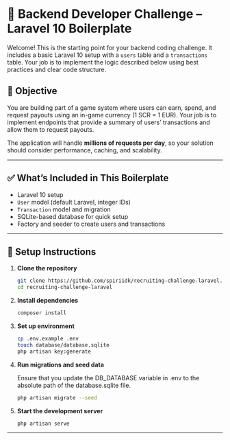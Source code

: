 # 🧪 Backend Developer Challenge – Laravel 10 Boilerplate

Welcome! This is the starting point for your backend coding challenge. It includes a basic Laravel 10 setup with a `users` table and a `transactions` table. Your job is to implement the logic described below using best practices and clear code structure.

## 🧠 Objective

You are building part of a game system where users can earn, spend, and request payouts using an in-game currency (1 SCR = 1 EUR). Your job is to implement endpoints that provide a summary of users’ transactions and allow them to request payouts.

The application will handle **millions of requests per day**, so your solution should consider performance, caching, and scalability.

---

## ✅ What’s Included in This Boilerplate

- Laravel 10 setup
- `User` model (default Laravel, integer IDs)
- `Transaction` model and migration
- SQLite-based database for quick setup
- Factory and seeder to create users and transactions

---

## 🔧 Setup Instructions

1. **Clone the repository**
    ```bash
    git clone https://github.com/spiriidk/recruiting-challenge-laravel.git
    cd recruiting-challenge-laravel
    ```

2. **Install dependencies**
    ```bash
    composer install
    ```

3. **Set up environment**
    ```bash
    cp .env.example .env
    touch database/database.sqlite
    php artisan key:generate
    ```

4. **Run migrations and seed data**

   Ensure that you update the DB_DATABASE variable in .env to the absolute path of the database.sqlite file.   

    ```bash
    php artisan migrate --seed
    ```

5. **Start the development server**
    ```bash
    php artisan serve
    ```

---

